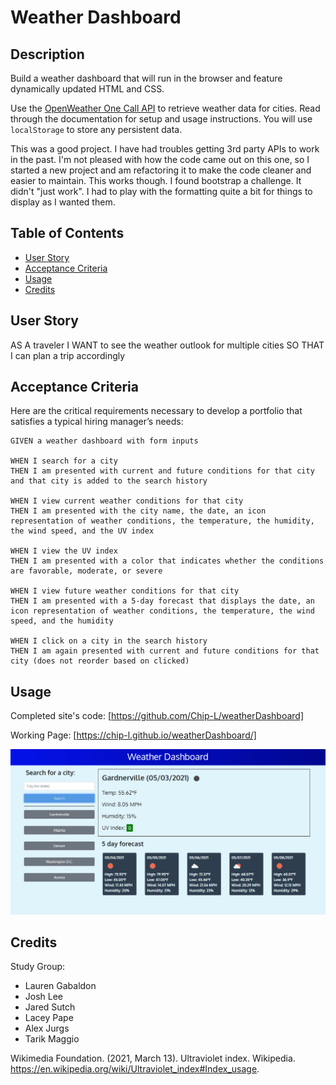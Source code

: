 # Weather Dashboard

## Description

Build a weather dashboard that will run in the browser and feature dynamically updated HTML and CSS.

Use the [OpenWeather One Call API](https://openweathermap.org/api/one-call-api) to retrieve weather data for cities. Read through the documentation for setup and usage instructions. You will use `localStorage` to store any persistent data.

This was a good project. I have had troubles getting 3rd party APIs to work in the past. I'm not pleased with how the code came out on this one, so I started a new project and am refactoring it to make the code cleaner and easier to maintain. This works though. I found bootstrap a challenge. It didn't "just work". I had to play with the formatting quite a bit for things to display as I wanted them.

## Table of Contents

- [User Story](#user-story)
- [Acceptance Criteria](#acceptance-criteria)
- [Usage](#usage)
- [Credits](#credits)

## User Story

AS A traveler
I WANT to see the weather outlook for multiple cities
SO THAT I can plan a trip accordingly

## Acceptance Criteria

Here are the critical requirements necessary to develop a portfolio that satisfies a typical hiring manager’s needs:

```
GIVEN a weather dashboard with form inputs

WHEN I search for a city
THEN I am presented with current and future conditions for that city and that city is added to the search history

WHEN I view current weather conditions for that city
THEN I am presented with the city name, the date, an icon representation of weather conditions, the temperature, the humidity, the wind speed, and the UV index

WHEN I view the UV index
THEN I am presented with a color that indicates whether the conditions are favorable, moderate, or severe

WHEN I view future weather conditions for that city
THEN I am presented with a 5-day forecast that displays the date, an icon representation of weather conditions, the temperature, the wind speed, and the humidity

WHEN I click on a city in the search history
THEN I am again presented with current and future conditions for that city (does not reorder based on clicked)

```

## Usage

Completed site's code: [https://github.com/Chip-L/weatherDashboard]

Working Page: [https://chip-l.github.io/weatherDashboard/]

![Screenshot: ](./assets/misc/screenshot.jpg)

## Credits

Study Group:

- Lauren Gabaldon
- Josh Lee
- Jared Sutch
- Lacey Pape
- Alex Jurgs
- Tarik Maggio

Wikimedia Foundation. (2021, March 13). Ultraviolet index. Wikipedia. https://en.wikipedia.org/wiki/Ultraviolet_index#Index_usage.

